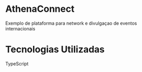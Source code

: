 # AthenaConnect

Exemplo de plataforma para network e divulgaçao de eventos internacionais

# Tecnologias Utilizadas

TypeScript


